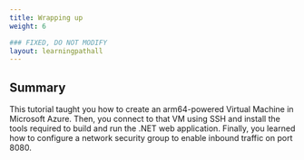 ```yaml
---
title: Wrapping up
weight: 6

### FIXED, DO NOT MODIFY
layout: learningpathall
---
```


## Summary
This tutorial taught you how to create an arm64-powered Virtual Machine in Microsoft Azure. Then, you connect to that VM using SSH and install the tools required to build and run the .NET web application. Finally, you learned how to configure a network security group to enable inbound traffic on port 8080.